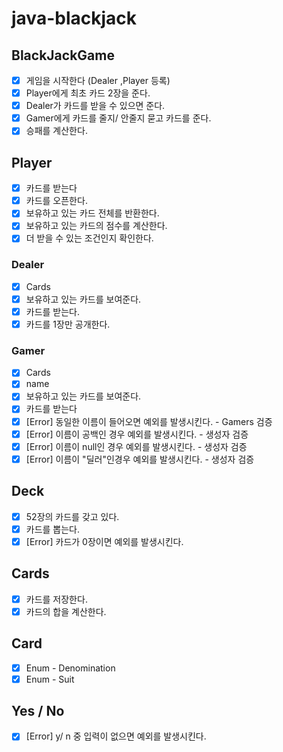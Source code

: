 # java-blackjack

## BlackJackGame
- [x] 게임을 시작한다 (Dealer ,Player 등록)
- [x] Player에게 최초 카드 2장을 준다.
- [x] Dealer가 카드를 받을 수 있으면 준다.
- [x] Gamer에게 카드를 줄지/ 안줄지 묻고 카드를 준다.
- [x] 승패를 계산한다.
 
## Player <Interface>
- [x] 카드를 받는다
- [x] 카드를 오픈한다.
- [x] 보유하고 있는 카드 전체를 반환한다.
- [x] 보유하고 있는 카드의 점수를 계산한다.
- [x] 더 받을 수 있는 조건인지 확인한다.

### Dealer
- [x] Cards
- [x] 보유하고 있는 카드를 보여준다.
- [x] 카드를 받는다.
- [x] 카드를 1장만 공개한다.

### Gamer
- [x] Cards
- [x] name
- [x] 보유하고 있는 카드를 보여준다.
- [x] 카드를 받는다
- [x] [Error] 동일한 이름이 들어오면 예외를 발생시킨다. - Gamers 검증
- [x] [Error] 이름이 공백인 경우 예외를 발생시킨다. - 생성자 검증
- [x] [Error] 이름이 null인 경우 예외를 발생시킨다. - 생성자 검증
- [x] [Error] 이름이 "딜러"인경우 예외를 발생시킨다. - 생성자 검증

## Deck
- [x] 52장의 카드를 갖고 있다.
- [x] 카드를 뽑는다.
- [x] [Error] 카드가 0장이면 예외를 발생시킨다.

## Cards
- [x] 카드를 저장한다.
- [x] 카드의 합을 계산한다.

## Card
- [x] Enum - Denomination
- [x] Enum - Suit

## Yes / No
- [x] [Error] y/ n 중 입력이 없으면 예외를 발생시킨다.